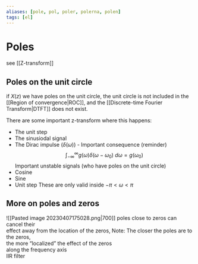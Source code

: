 ```yaml
---
aliases: [pole, pol, poler, polerna, polen]
tags: [el]
---
```


# Poles

see [[Z-transform]]

## Poles on the unit circle
if $X(z)$ we have poles on the unit circle, the unit circle is not included in the [[Region of convergence|ROC]], and the [[Discrete-time Fourier Transform|DTFT]] does not exist.

There are some important z-transform where this happens:
- The unit step
- The sinusiodal signal
- The Dirac impulse ($\delta (\omega)$)
		- Important consequence (reminder) $$\int_{-\infty}^{\infty} g(\omega)\delta(\omega - \omega_0) \ d \omega = g(\omega_0)$$
Important unstable signals (who have poles on the unit circle)
- Cosine
- Sine
- Unit step
These are only valid inside $-\pi < \omega < \pi$ 

## More on poles and zeros
![[Pasted image 20230407175028.png|700]]
poles close to zeros can cancel their  
effect away from the location of the zeros,
Note: The closer the poles are to the zeros,  
the more “localized” the effect of the zeros  
along the frequency axis  
IIR filter